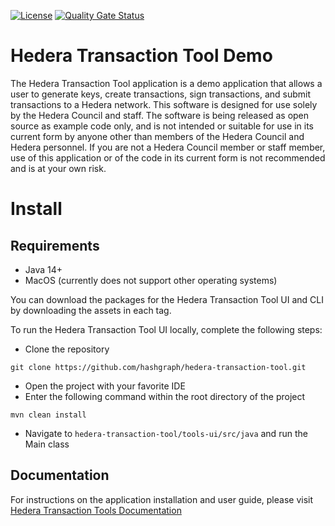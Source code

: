 [![License](https://img.shields.io/badge/License-Apache%202.0-blue.svg)](https://opensource.org/licenses/Apache-2.0)
[![Quality Gate Status](https://sonarcloud.io/api/project_badges/measure?project=com.hedera.hashgraph%3Ahedera-transaction-tool&metric=alert_status&token=028c36aa276e50cba3e8f765a6e709ae2336443b)](https://sonarcloud.io/dashboard?id=com.hedera.hashgraph%3Ahedera-transaction-tool)

# Hedera Transaction Tool Demo
The Hedera Transaction Tool application is a demo application that allows a user to generate keys, create transactions, 
sign transactions, and submit transactions to a Hedera network. This software is designed for use solely by the Hedera 
Council and staff. The software is being released as open source as example code only, and is not intended or suitable 
for use in its current form by anyone other than members of the Hedera Council and Hedera personnel. If you are not a 
Hedera Council member or staff member, use of this application or of the code in its current form is not recommended 
and is at your own risk.

# Install
## Requirements
* Java 14+
* MacOS (currently does not support other operating systems)

You can download the packages for the Hedera Transaction Tool UI and CLI by downloading the assets in each tag.

To run the Hedera Transaction Tool UI locally, complete the following steps:

* Clone the repository
```
git clone https://github.com/hashgraph/hedera-transaction-tool.git
```
* Open the project with your favorite IDE
* Enter the following command within the root directory of the project
```
mvn clean install
```
* Navigate to `hedera-transaction-tool/tools-ui/src/java` and run the Main class 

## Documentation

For instructions on the application installation and user guide, please visit [Hedera Transaction Tools Documentation](https://docs.hedera.com/hedera-transaction-tool-demo/)

